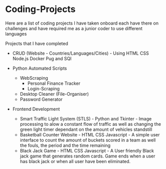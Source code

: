 # Coding-Projects
Here are a list of coding projects I have taken onboard each have there on challenges and have required me as a junior coder to use different languages 

Projects that I have completed
  - CRUD (Website - Countries/Languages/Cities) - Using HTML CSS Node.js Docker Pug and SQl 
  
  - Python Automated Scripts
      - WebScraping
          - Personal Finance Tracker
          - Login-Scraping
      - Desktop Cleaner (File-Organiser)
      - Password Generator

  - Frontend Development
      - Smart Traffic Light System (STLS) - Python and Tkinter 
            - Image processing to alow a constant flow of traffic as well as changing the green light timer dependant on the amount of vehicles standstill
      - Basketball Counter Website - HTML CSS Javascript
            - A simple user interface to count the amount of buckets scored in a team as well the fouls, the period and the time remaining
      - Black Jack Game - HTML CSS Javascript
            - A User friendly Black jack game that generates random cards. Game ends when a user has black jack or when all user have been eliminated.
